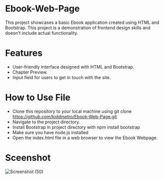 # Ebook-Web-Page
This project showcases a basic Ebook application created using HTML and Bootstrap. This project is a demonstration of frontend design skills and doesn't include actual functionality.

# Features
* User-friendly interface designed with HTML and Bootstrap.
* Chapter Preview.
* Input field for users to get in touch with the site.

# How to Use File
* Clone this repository to your local machine using git clone https://github.com/kiddmetro/Ebook-Web-Page.git
* Navigate to the project directory.
* Install Bootstrap in project directory with npm install bootstrap
* Make sure you have node.js installed
* Open the index.html file in a web browser to view the Ebook Webpage.

# Sceenshot
![Screenshot (50)](https://github.com/kiddmetro/Ebook-Web-Page/assets/58137818/ecf25dd4-bfce-4c91-967e-0fc74c52c2cc)


